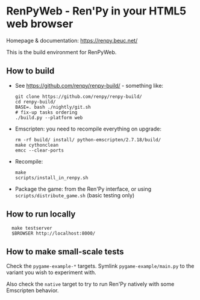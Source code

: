 # RenPyWeb - Ren'Py in your HTML5 web browser

Homepage & documentation: https://renpy.beuc.net/

This is the build environment for RenPyWeb.

## How to build

- See https://github.com/renpy/renpy-build/ - something like:

      git clone https://github.com/renpy/renpy-build/
      cd renpy-build/
      BASE=. bash ./nightly/git.sh
      # fix-up tasks ordering
      ./build.py --platform web

- Emscripten: you need to recompile everything on upgrade:

      rm -rf build/ install/ python-emscripten/2.7.18/build/
      make cythonclean
      emcc --clear-ports

- Recompile:

      make
      scripts/install_in_renpy.sh

- Package the game: from the Ren'Py interface,
  or using `scripts/distribute_game.sh` (basic testing only)


## How to run locally

      make testserver
      $BROWSER http://localhost:8000/


## How to make small-scale tests

Check the `pygame-example-*` targets. Symlink `pygame-example/main.py`
to the variant you wish to experiment with.

Also check the `native` target to try to run Ren'Py natively with some
Emscripten behavior.
